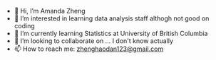 - 👋 Hi, I’m Amanda Zheng
- 👀 I’m interested in learning data analysis staff althogh not good on coding
- 🌱 I’m currently learning Statistics at University of British Columbia
- 💞️ I’m looking to collaborate on ... I don't know actually
- 📫 How to reach me: zhenghaodan123@gmail.com

<!---
AMAAAAA/AMAAAAA is a ✨ special ✨ repository because its `README.md` (this file) appears on your GitHub profile.
You can click the Preview link to take a look at your changes.
--->
